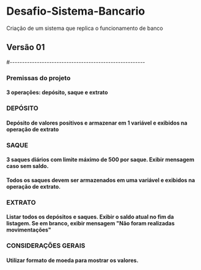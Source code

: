 # Desafio-Sistema-Bancario
Criação de um sistema que replica o funcionamento de banco

## Versão 01
#-------------------------------------------------------
### Premissas do projeto

#### 3 operações: depósito, saque e extrato

### DEPÓSITO

#### Depósito de valores positivos e armazenar em 1 variável e exibidos na operação de extrato

### SAQUE

#### 3 saques diários com limite máximo de 500 por saque. Exibir mensagem caso sem saldo.
#### Todos os saques devem ser armazenados em uma variável e exibidos na operação de extrato.

### EXTRATO

#### Listar todos os depósitos e saques. Exibir o saldo atual no fim da listagem. Se em branco, exibir mensagem "Não foram realizadas movimentações"

### CONSIDERAÇÕES GERAIS

#### Utilizar formato de moeda para mostrar os valores.
